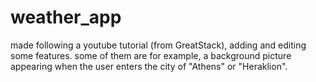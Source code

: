 # weather_app
made following a youtube tutorial (from GreatStack), adding and editing some features. some of them are for example, a background picture appearing when the user enters the city of "Athens" or "Heraklion".
